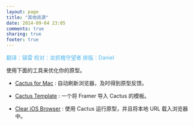 ```yaml
---
layout: page
title: "其他资源"
date: 2014-09-04 23:05
comments: true
sharing: true
footer: true
---
```

<p style="color:#4cb4ec">翻译：镇雷 校对：龙抓槐守望者 排版：Daniel</p>

使用下面的工具来优化你的原型。

* [Cactus for Mac]("http://cactusformac.com/") : 自动刷新浏览器，及时得到原型反馈。

* [Cactus Template]("https://github.com/koenbok/CactusTemplatesExtras") : 一个将 Framer 导入 Cactus 的模板。

* [Clear iOS Browser]("https://itunes.apple.com/us/app/clear-browser-full-screen/id536117231?mt=8") :  使用 Cactus 运行原型，并且将本地 URL 载入浏览器中。